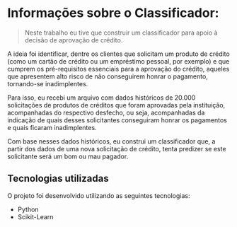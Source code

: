 # Informações sobre o Classificador:
> Neste trabalho eu tive que construir um classificador para apoio à decisão de aprovação de crédito.

A ideia foi identificar, dentre os clientes que solicitam um produto de crédito (como um cartão de crédito ou um empréstimo pessoal, por exemplo) e que cumprem os pré-requisitos essenciais para a aprovação do crédito, aqueles que apresentem alto risco de não conseguirem honrar o pagamento, tornando-se inadimplentes.

Para isso, eu recebi um arquivo com dados históricos de 20.000 solicitações de produtos de créditos que foram aprovadas pela instituição, acompanhadas do respectivo desfecho, ou seja, acompanhadas da indicação de quais desses solicitantes conseguiram honrar os pagamentos e quais ficaram inadimplentes.

Com base nesses dados históricos, eu construi um classificador que, a partir dos dados de uma nova solicitação de crédito, tenta predizer se este solicitante será um bom ou mau pagador.

## Tecnologias utilizadas
O projeto foi desenvolvido utilizando as seguintes tecnologias:

- Python
- Scikit-Learn
